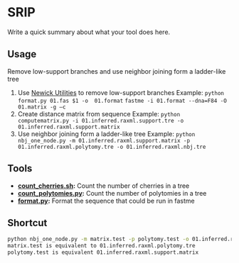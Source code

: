 # SRIP
Write a quick summary about what your tool does here.

## Usage
Remove low-support branches and use neighbor joining form a ladder-like tree 
1.	Use [Newick Utilities](http://cegg.unige.ch/newick_utils) to remove low-support branches
    Example: `python format.py 01.fas $1 -o  01.format`
             `fastme -i 01.format --dna=F84 -O 01.matrix -g –c`
2.	Create distance matrix from sequence
    Example: `python computematrix.py -i 01.inferred.raxml.support.tre -o 01.inferred.raxml.support.matrix`
3.	Use neighbor joining form a ladder-like tree 
    Example: `python nbj_one_node.py -m 01.inferred.raxml.support.matrix -p 01.inferred.raxml.polytomy.tre -o 01.inferred.raxml.nbj.tre`
## Tools
* **[count_cherries.sh](count_cherries.sh):** Count the number of cherries in a tree
* **[count_polytomies.py](count_polytomies.py):** Count the number of polytomies in a tree
* **[format.py](format.py):** Format the sequence that could be run in fastme



## Shortcut

```bash
python nbj_one_node.py -m matrix.test -p polytomy.test -o 01.inferred.raxml.nbj.tre
matrix.test is equivalent to 01.inferred.raxml.polytomy.tre
polytomy.test is equivalent 01.inferred.raxml.support.matrix
```
